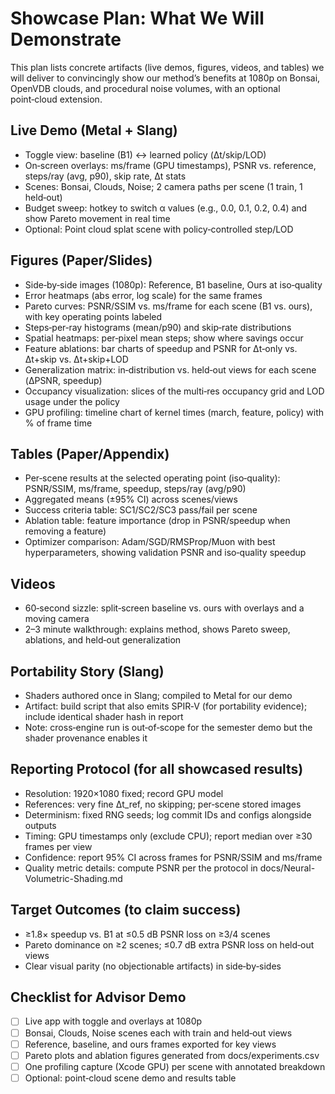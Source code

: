 # Showcase Plan: What We Will Demonstrate

This plan lists concrete artifacts (live demos, figures, videos, and tables) we will deliver to convincingly show our method’s benefits at 1080p on Bonsai, OpenVDB clouds, and procedural noise volumes, with an optional point‑cloud extension.

## Live Demo (Metal + Slang)
- Toggle view: baseline (B1) ↔ learned policy (Δt/skip/LOD)
- On‑screen overlays: ms/frame (GPU timestamps), PSNR vs. reference, steps/ray (avg, p90), skip rate, Δt stats
- Scenes: Bonsai, Clouds, Noise; 2 camera paths per scene (1 train, 1 held‑out)
- Budget sweep: hotkey to switch α values (e.g., 0.0, 0.1, 0.2, 0.4) and show Pareto movement in real time
- Optional: Point cloud splat scene with policy‑controlled step/LOD

## Figures (Paper/Slides)
- Side‑by‑side images (1080p): Reference, B1 baseline, Ours at iso‑quality
- Error heatmaps (abs error, log scale) for the same frames
- Pareto curves: PSNR/SSIM vs. ms/frame for each scene (B1 vs. ours), with key operating points labeled
- Steps‑per‑ray histograms (mean/p90) and skip‑rate distributions
- Spatial heatmaps: per‑pixel mean steps; show where savings occur
- Feature ablations: bar charts of speedup and PSNR for Δt‑only vs. Δt+skip vs. Δt+skip+LOD
- Generalization matrix: in‑distribution vs. held‑out views for each scene (ΔPSNR, speedup)
- Occupancy visualization: slices of the multi‑res occupancy grid and LOD usage under the policy
- GPU profiling: timeline chart of kernel times (march, feature, policy) with % of frame time

## Tables (Paper/Appendix)
- Per‑scene results at the selected operating point (iso‑quality): PSNR/SSIM, ms/frame, speedup, steps/ray (avg/p90)
- Aggregated means (±95% CI) across scenes/views
- Success criteria table: SC1/SC2/SC3 pass/fail per scene
- Ablation table: feature importance (drop in PSNR/speedup when removing a feature)
- Optimizer comparison: Adam/SGD/RMSProp/Muon with best hyperparameters, showing validation PSNR and iso‑quality speedup

## Videos
- 60‑second sizzle: split‑screen baseline vs. ours with overlays and a moving camera
- 2–3 minute walkthrough: explains method, shows Pareto sweep, ablations, and held‑out generalization

## Portability Story (Slang)
- Shaders authored once in Slang; compiled to Metal for our demo
- Artifact: build script that also emits SPIR‑V (for portability evidence); include identical shader hash in report
- Note: cross‑engine run is out‑of‑scope for the semester demo but the shader provenance enables it

## Reporting Protocol (for all showcased results)
- Resolution: 1920×1080 fixed; record GPU model
- References: very fine Δt_ref, no skipping; per‑scene stored images
- Determinism: fixed RNG seeds; log commit IDs and configs alongside outputs
- Timing: GPU timestamps only (exclude CPU); report median over ≥30 frames per view
- Confidence: report 95% CI across frames for PSNR/SSIM and ms/frame
- Quality metric details: compute PSNR per the protocol in docs/Neural-Volumetric-Shading.md

## Target Outcomes (to claim success)
- ≥1.8× speedup vs. B1 at ≤0.5 dB PSNR loss on ≥3/4 scenes
- Pareto dominance on ≥2 scenes; ≤0.7 dB extra PSNR loss on held‑out views
- Clear visual parity (no objectionable artifacts) in side‑by‑sides

## Checklist for Advisor Demo
- [ ] Live app with toggle and overlays at 1080p
- [ ] Bonsai, Clouds, Noise scenes each with train and held‑out views
- [ ] Reference, baseline, and ours frames exported for key views
- [ ] Pareto plots and ablation figures generated from docs/experiments.csv
- [ ] One profiling capture (Xcode GPU) per scene with annotated breakdown
- [ ] Optional: point‑cloud scene demo and results table
